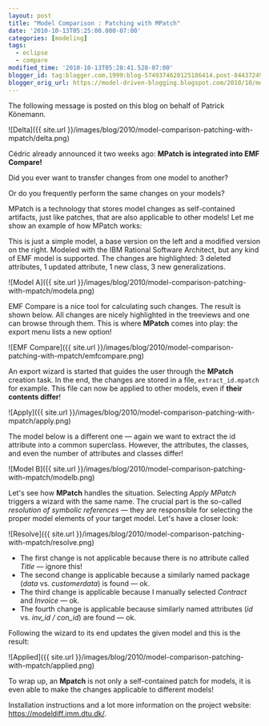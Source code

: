```yaml
---
layout: post
title: "Model Comparison : Patching with MPatch"
date: '2010-10-13T05:25:00.000-07:00'
categories: [modeling]
tags:
  - eclipse
  - compare
modified_time: '2010-10-13T05:28:41.528-07:00'
blogger_id: tag:blogger.com,1999:blog-5749374620125186414.post-8443724993412705362
blogger_orig_url: https://model-driven-blogging.blogspot.com/2010/10/model-comparison-patching-with-mpatch.html
---
```


The following message is posted on this blog on behalf of Patrick Könemann.

![Delta]({{ site.url }}/images/blog/2010/model-comparison-patching-with-mpatch/delta.png)

Cédric already announced it two weeks ago: **MPatch is integrated into EMF Compare!**

Did you ever want to transfer changes from one model to another?

Or do you frequently perform the same changes on your models?

MPatch is a technology that stores model changes as self-contained artifacts, just like patches, that are also applicable to other models! Let me show an example of how MPatch works:

This is just a simple model, a base version on the left and a modified version on the right. Modeled with the IBM Rational Software Architect, but any kind of EMF model is supported. The changes are highlighted: 3 deleted attributes, 1 updated attribute, 1 new class, 3 new generalizations.

![Model A]({{ site.url }}/images/blog/2010/model-comparison-patching-with-mpatch/modela.png)

EMF Compare is a nice tool for calculating such changes. The result is shown below. All changes are nicely highlighted in the treeviews and one can browse through them. This is where **MPatch** comes into play: the export menu lists a new option!

![EMF Compare]({{ site.url }}/images/blog/2010/model-comparison-patching-with-mpatch/emfcompare.png)

An export wizard is started that guides the user through the **MPatch** creation task. In the end, the changes are stored in a file, `extract_id.mpatch` for example. This file can now be applied to other models, even if **their contents differ**!

![Apply]({{ site.url }}/images/blog/2010/model-comparison-patching-with-mpatch/apply.png)

The model below is a different one — again we want to extract the id attribute into a common superclass. However, the attributes, the classes, and even the number of attributes and classes differ!

![Model B]({{ site.url }}/images/blog/2010/model-comparison-patching-with-mpatch/modelb.png)

Let's see how **MPatch** handles the situation. Selecting _Apply MPatch_ triggers a wizard with the same name. The crucial part is the so-called _resolution of symbolic references_ — they are responsible for selecting the proper model elements of your target model. Let's have a closer look:

![Resolve]({{ site.url }}/images/blog/2010/model-comparison-patching-with-mpatch/resolve.png)

- The first change is not applicable because there is no attribute called _Title_ — ignore this!
- The second change is applicable because a similarly named package (_data_ vs. _customerdata_) is found — ok.
- The third change is applicable because I manually selected _Contract_ and _Invoice_ — ok.
- The fourth change is applicable because similarly named attributes (_id_ vs. _inv_id / con_id_) are found — ok.

Following the wizard to its end updates the given model and this is the result:

![Applied]({{ site.url }}/images/blog/2010/model-comparison-patching-with-mpatch/applied.png)

To wrap up, an **Mpatch** is not only a self-contained patch for models, it is even able to make the changes applicable to different models!

Installation instructions and a lot more information on the project website: https://modeldiff.imm.dtu.dk/.

